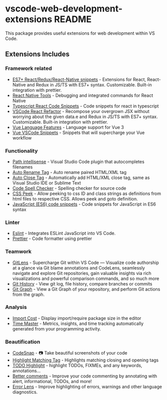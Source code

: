 # vscode-web-development-extensions README
This package provides useful extensions for web development within VS Code.

## Extensions Includes
### Framework related
- [ES7+ React/Redux/React-Native snippets](https://marketplace.visualstudio.com/items?itemName=dsznajder.es7-react-js-snippets) - Extensions for React, React-Native and Redux in JS/TS with ES7+ syntax. Customizable. Built-in integration with prettier.
- [React Native Tools](https://marketplace.visualstudio.com/items?itemName=msjsdiag.vscode-react-native) - Debugging and integrated commands for React Native
- [Typescript React Code Snippets](https://marketplace.visualstudio.com/items?itemName=infeng.vscode-react-typescript) - Code snippets for react in typescript
- [VSCode React Refactor](https://marketplace.visualstudio.com/items?itemName=planbcoding.vscode-react-refactor) - Recompose your overgrown JSX without worrying about the given data.e and Redux in JS/TS with ES7+ syntax. Customizable. Built-in integration with prettier.
- [Vue Language Features](https://marketplace.visualstudio.com/items?itemName=Vue.volar) - Language support for Vue 3
- [Vue VSCode Snippets](https://marketplace.visualstudio.com/items?itemName=sdras.vue-vscode-snippets) - Snippets that will supercharge your Vue workflow

### Functionality
- [Path intellisense](https://marketplace.visualstudio.com/items?itemName=christian-kohler.path-intellisense) - Visual Studio Code plugin that autocompletes filenames
- [Auto Rename Tag](https://marketplace.visualstudio.com/items?itemName=formulahendry.auto-rename-tag) - Auto rename paired HTML/XML tag
- [Auto Close Tag](https://marketplace.visualstudio.com/items?itemName=formulahendry.auto-close-tag) - Automatically add HTML/XML close tag, same as Visual Studio IDE or Sublime Text
- [Code Spell Checker](https://marketplace.visualstudio.com/items?itemName=streetsidesoftware.code-spell-checker) - Spelling checker for source code
- [CSS Peek](https://marketplace.visualstudio.com/items?itemName=pranaygp.vscode-css-peek) - Allow peeking to css ID and class strings as definitions from html files to respective CSS. Allows peek and goto definition.
- [JavaScript (ES6) code snippets](https://marketplace.visualstudio.com/items?itemName=xabikos.JavaScriptSnippets) - Code snippets for JavaScript in ES6 syntax

### Linter
- [Eslint](https://marketplace.visualstudio.com/items?itemName=dbaeumer.vscode-eslint) - Integrates ESLint JavaScript into VS Code.
- [Prettier](https://marketplace.visualstudio.com/items?itemName=esbenp.prettier-vscode) - Code formatter using prettier

### Teamwork
- [GitLens](https://marketplace.visualstudio.com/items?itemName=eamodio.gitlens) - Supercharge Git within VS Code — Visualize code authorship at a glance via Git blame annotations and CodeLens, seamlessly navigate and explore Git repositories, gain valuable insights via rich visualizations and powerful comparison commands, and so much more
- [Git History](https://marketplace.visualstudio.com/items?itemName=donjayamanne.githistory) - View git log, file history, compare branches or commits
- [Git Graph](https://marketplace.visualstudio.com/items?itemName=mhutchie.git-graph) - View a Git Graph of your repository, and perform Git actions from the graph.

### Analysis
- [Import Cost](https://marketplace.visualstudio.com/items?itemName=wix.vscode-import-cost) - Display import/require package size in the editor
- [Time Master](https://marketplace.visualstudio.com/items?itemName=iceworks-team.iceworks-time-master) - Metrics, insights, and time tracking automatically generated from your programming activity.

### Beautification
- [CodeSnap](https://marketplace.visualstudio.com/items?itemName=adpyke.codesnap) - 📷 Take beautiful screenshots of your code
- [Highlight Matching Tag](https://marketplace.visualstudio.com/items?itemName=vincaslt.highlight-matching-tag) - Highlights matching closing and opening tags
- [TODO Highlight](https://marketplace.visualstudio.com/items?itemName=wayou.vscode-todo-highlight) - highlight TODOs, FIXMEs, and any keywords, annotations...
- [Better comments](https://marketplace.visualstudio.com/items?itemName=aaron-bond.better-comments) - Improve your code commenting by annotating with alert, informational, TODOs, and more!
- [Error Lens](https://marketplace.visualstudio.com/items?itemName=usernamehw.errorlens) - Improve highlighting of errors, warnings and other language diagnostics.
